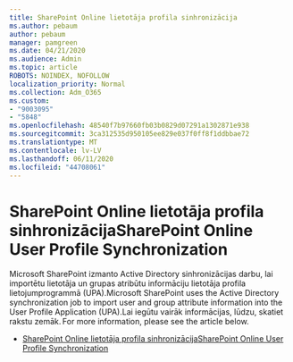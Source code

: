 ```yaml
---
title: SharePoint Online lietotāja profila sinhronizācija
ms.author: pebaum
author: pebaum
manager: pamgreen
ms.date: 04/21/2020
ms.audience: Admin
ms.topic: article
ROBOTS: NOINDEX, NOFOLLOW
localization_priority: Normal
ms.collection: Adm_O365
ms.custom:
- "9003095"
- "5848"
ms.openlocfilehash: 48540f7b97660fb03b0829d07291a1302871e938
ms.sourcegitcommit: 3ca312535d950105ee829e037f0ff8f1ddbbae72
ms.translationtype: MT
ms.contentlocale: lv-LV
ms.lasthandoff: 06/11/2020
ms.locfileid: "44708061"
---
```

# <a name="sharepoint-online-user-profile-synchronization"></a><span data-ttu-id="7ad45-102">SharePoint Online lietotāja profila sinhronizācija</span><span class="sxs-lookup"><span data-stu-id="7ad45-102">SharePoint Online User Profile Synchronization</span></span>

<span data-ttu-id="7ad45-103">Microsoft SharePoint izmanto Active Directory sinhronizācijas darbu, lai importētu lietotāja un grupas atribūtu informāciju lietotāja profila lietojumprogrammā (UPA).</span><span class="sxs-lookup"><span data-stu-id="7ad45-103">Microsoft SharePoint uses the Active Directory synchronization job to import user and group attribute information into the User Profile Application (UPA).</span></span><span data-ttu-id="7ad45-104">Lai iegūtu vairāk informācijas, lūdzu, skatiet rakstu zemāk.</span><span class="sxs-lookup"><span data-stu-id="7ad45-104"> For more information, please see the article below.</span></span>

- [<span data-ttu-id="7ad45-105">SharePoint Online lietotāja profila sinhronizācija</span><span class="sxs-lookup"><span data-stu-id="7ad45-105">SharePoint Online User Profile Synchronization</span></span>](https://docs.microsoft.com/sharepoint/user-profile-sync)

